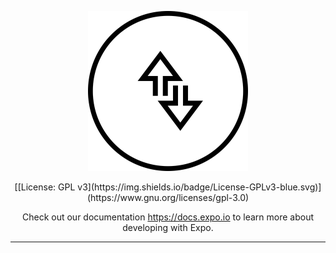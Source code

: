 
<p align="center">
  <img width="256" height="256" src="/PacketMonitor.png">
</p>


<p align="center">
[[License: GPL v3](https://img.shields.io/badge/License-GPLv3-blue.svg)] (https://www.gnu.org/licenses/gpl-3.0)
</p>


<p align="center">
    Check out our documentation <a aria-label="expo documentation" href="https://docs.expo.io">https://docs.expo.io</a> to learn more about developing with Expo.
  <br />

</p>

---


